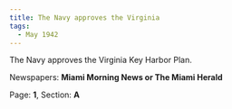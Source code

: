 ```yaml
---  
title: The Navy approves the Virginia  
tags:  
  - May 1942  
---  
```

  
The Navy approves the Virginia Key Harbor Plan.  
  
Newspapers: **Miami Morning News or The Miami Herald**  
  
Page: **1**, Section: **A** 
